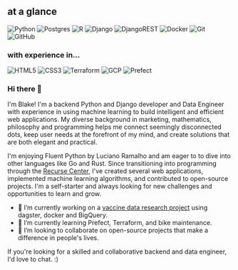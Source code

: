 ## at a glance
![Python](https://img.shields.io/badge/python-%2314354C.svg?style=for-the-badge&logo=python&logoColor=white) ![Postgres](https://img.shields.io/badge/postgres-%23316192.svg?style=for-the-badge&logo=postgresql&logoColor=white) ![R](https://img.shields.io/badge/r-%23276DC3.svg?style=for-the-badge&logo=r&logoColor=white) ![Django](https://img.shields.io/badge/django-%23092E20.svg?style=for-the-badge&logo=django&logoColor=white) ![DjangoREST](https://img.shields.io/badge/DJANGO-REST-ff1709?style=for-the-badge&logo=django&logoColor=white&color=ff1709&labelColor=gray) ![Docker](https://img.shields.io/badge/docker-%230db7ed.svg?style=for-the-badge&logo=docker&logoColor=white) ![Git](https://img.shields.io/badge/git-%23F05033.svg?style=for-the-badge&logo=git&logoColor=white) ![GitHub](https://img.shields.io/badge/github-%23121011.svg?style=for-the-badge&logo=github&logoColor=white)
### with experience in...
![HTML5](https://img.shields.io/badge/html5-%23E34F26.svg?style=for-the-badge&logo=html5&logoColor=white) ![CSS3](https://img.shields.io/badge/css3-%231572B6.svg?style=for-the-badge&logo=css3&logoColor=white) ![Terraform](https://img.shields.io/badge/terraform-%235835CC.svg?style=for-the-badge&logo=terraform&logoColor=white) ![GCP](https://img.shields.io/badge/Google_Cloud-%234285F4.svg?style=for-the-badge&logo=google-cloud&logoColor=white) ![Prefect](https://img.shields.io/badge/Prefect-%23ffffff.svg?style=for-the-badge&logo=prefect&logoColor=white)


### Hi there 👋

I'm Blake! I'm a backend Python and Django developer and Data Engineer with experience in using machine learning to build intelligent and efficient web applications. My diverse background in marketing, mathematics, philosophy and programming helps me connect seemingly disconnected dots, keep user needs at the forefront of my mind, and create solutions that are both elegant and practical.

I'm enjoying Fluent Python by Luciano Ramalho and am eager to to dive into other languages like Go and Rust. Since transitioning into programming through the [Recurse Center](https://www.recurse.com), I've created several web applications, implemented machine learning algorithms, and contributed to open-source projects. I'm a self-starter and always looking for new challenges and opportunities to learn and grow.

- 🔭 I’m currently working on a [vaccine data research project](https://github.com/datatoolsrc2023/vaccine_data) using dagster, docker and BigQuery.
- 🌱 I’m currently learning Prefect, Terraform, and bike maintenance.
- 👯 I’m looking to collaborate on open-source projects that make a difference in people's lives.

If you're looking for a skilled and collaborative backend and data engineer, I'd love to chat. :)
